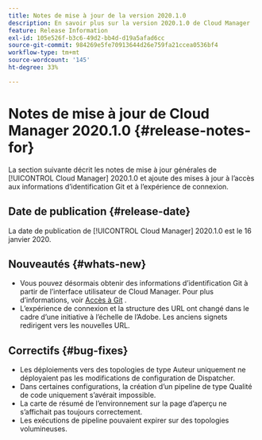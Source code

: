```yaml
---
title: Notes de mise à jour de la version 2020.1.0
description: En savoir plus sur la version 2020.1.0 de Cloud Manager
feature: Release Information
exl-id: 105e526f-b3c6-49d2-bb4d-d19a5afad6cc
source-git-commit: 984269e5fe70913644d26e759fa21ccea0536bf4
workflow-type: tm+mt
source-wordcount: '145'
ht-degree: 33%

---
```


# Notes de mise à jour de Cloud Manager 2020.1.0 {#release-notes-for}

La section suivante décrit les notes de mise à jour générales de [!UICONTROL Cloud Manager] 2020.1.0 et ajoute des mises à jour à l’accès aux informations d’identification Git et à l’expérience de connexion.

## Date de publication {#release-date}

La date de publication de [!UICONTROL Cloud Manager] 2020.1.0 est le 16 janvier 2020.

## Nouveautés {#whats-new}

* Vous pouvez désormais obtenir des informations d’identification Git à partir de l’interface utilisateur de Cloud Manager. Pour plus d’informations, voir [Accès à Git](/help/managing-code/managing-repositories.md) .
* L’expérience de connexion et la structure des URL ont changé dans le cadre d’une initiative à l’échelle de l’Adobe. Les anciens signets redirigent vers les nouvelles URL.


## Correctifs {#bug-fixes}

* Les déploiements vers des topologies de type Auteur uniquement ne déployaient pas les modifications de configuration de Dispatcher.
* Dans certaines configurations, la création d’un pipeline de type Qualité de code uniquement s’avérait impossible.
* La carte de résumé de l’environnement sur la page d’aperçu ne s’affichait pas toujours correctement.
* Les exécutions de pipeline pouvaient expirer sur des topologies volumineuses.
